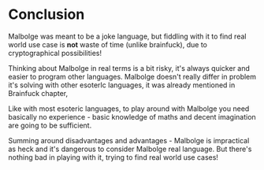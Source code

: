 # Conclusion

Malbolge was meant to be a joke language, but fiddling with it to find real world use case is **not** waste of time
(unlike brainfuck), due to cryptographical possibilities!

Thinking about Malbolge in real terms is a bit risky, it's always quicker and easier to program other languages. Malbolge
doesn't really differ in problem it's solving with other esoterIc languages, it was already mentioned in Brainfuck chapter,

Like with most esoteric languages, to play around with Malbolge you need basically no experience - basic knowledge of maths and
decent imagination are going to be sufficient.

Summing around disadvantages and advantages - Malbolge is impractical as heck and it's dangerous to consider Malbolge real
language. But there's nothing bad in playing with it, trying to find real world use cases!
